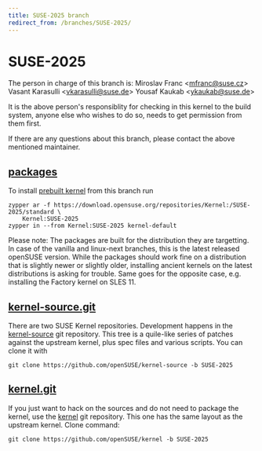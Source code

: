 ```yaml
---
title: SUSE-2025 branch
redirect_from: /branches/SUSE-2025/
---
```

# SUSE-2025
The person in charge of this branch is:
Miroslav Franc <[mfranc@suse.cz](mailto:mfranc@suse.cz?subject=SUSE-2025%20branch)>
Vasant Karasulli <[vkarasulli@suse.de](mailto:vkarasulli@suse.de?subject=SUSE-2025%20branch)>
Yousaf Kaukab <[ykaukab@suse.de](mailto:ykaukab@suse.de?subject=SUSE-2025%20branch)>

It is the above person's responsiblity for checking in this kernel to
the build system, anyone else who wishes to do so, needs to get
permission from them first.

If there are any questions about this branch, please contact the above
mentioned maintainer.


## [packages](https://download.opensuse.org/repositories/Kernel:/SUSE-2025)
To install
[prebuilt kernel](https://download.opensuse.org/repositories/Kernel:/SUSE-2025)
from this branch run

```
zypper ar -f https://download.opensuse.org/repositories/Kernel:/SUSE-2025/standard \
    Kernel:SUSE-2025
zypper in --from Kernel:SUSE-2025 kernel-default
```

Please note: The packages are built for the distribution they are
targetting. In case of the vanilla and linux-next branches, this is the
latest released openSUSE version. While the packages should work
fine on a distribution that is slightly newer or slightly older,
installing ancient kernels on the latest distributions is asking for
trouble. Same goes for the opposite case, e.g. installing the Factory
kernel on SLES 11.

## [kernel-source.git](https://github.com/openSUSE/kernel-source/tree/SUSE-2025)
There are two SUSE Kernel repositories. Development happens in the
[kernel-source](https://github.com/openSUSE/kernel-source/tree/SUSE-2025)
git repository. This tree is a quile-like series of patches against the
upstream kernel, plus spec files and various scripts. You can clone it
with

```
git clone https://github.com/openSUSE/kernel-source -b SUSE-2025
```

## [kernel.git](https://github.com/openSUSE/kernel/tree/SUSE-2025)
If you just want to hack on the sources and do not need to package the
kernel, use the [kernel](https://github.com/openSUSE/kernel/tree/SUSE-2025)
git repository. This one has the same layout as the upstream kernel. Clone
command:

```
git clone https://github.com/openSUSE/kernel -b SUSE-2025
```


